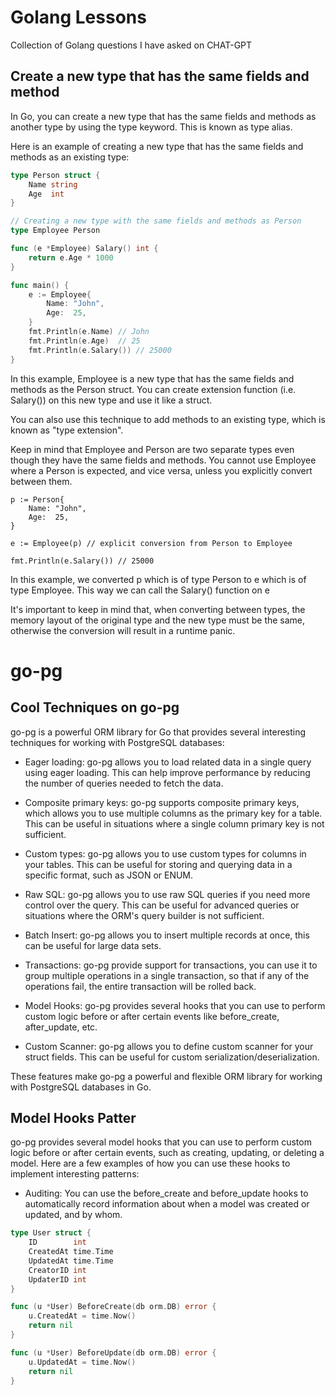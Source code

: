 # Golang Lessons

Collection of Golang questions I have asked on CHAT-GPT

## Create a new type that has the same fields and method

In Go, you can create a new type that has the same fields and methods as another type by using the type keyword. This is known as type alias.

Here is an example of creating a new type that has the same fields and methods as an existing type:

```go
type Person struct {
    Name string
    Age  int
}

// Creating a new type with the same fields and methods as Person
type Employee Person

func (e *Employee) Salary() int {
    return e.Age * 1000
}

func main() {
    e := Employee{
        Name: "John",
        Age:  25,
    }
    fmt.Println(e.Name) // John
    fmt.Println(e.Age)  // 25
    fmt.Println(e.Salary()) // 25000
}
```

In this example, Employee is a new type that has the same fields and methods as the Person struct. You can create extension function (i.e. Salary()) on this new type and use it like a struct.

You can also use this technique to add methods to an existing type, which is known as "type extension".

Keep in mind that Employee and Person are two separate types even though they have the same fields and methods. You cannot use Employee where a Person is expected, and vice versa, unless you explicitly convert between them.

```
p := Person{
    Name: "John",
    Age:  25,
}

e := Employee(p) // explicit conversion from Person to Employee

fmt.Println(e.Salary()) // 25000

```

In this example, we converted p which is of type Person to e which is of type Employee. This way we can call the Salary() function on e

It's important to keep in mind that, when converting between types, the memory layout of the original type and the new type must be the same, otherwise the conversion will result in a runtime panic.

# go-pg

## Cool Techniques on go-pg

go-pg is a powerful ORM library for Go that provides several interesting techniques for working with PostgreSQL databases:

- Eager loading: go-pg allows you to load related data in a single query using eager loading. This can help improve performance by reducing the number of queries needed to fetch the data.

- Composite primary keys: go-pg supports composite primary keys, which allows you to use multiple columns as the primary key for a table. This can be useful in situations where a single column primary key is not sufficient.

- Custom types: go-pg allows you to use custom types for columns in your tables. This can be useful for storing and querying data in a specific format, such as JSON or ENUM.

- Raw SQL: go-pg allows you to use raw SQL queries if you need more control over the query. This can be useful for advanced queries or situations where the ORM's query builder is not sufficient.

- Batch Insert: go-pg allows you to insert multiple records at once, this can be useful for large data sets.

- Transactions: go-pg provide support for transactions, you can use it to group multiple operations in a single transaction, so that if any of the operations fail, the entire transaction will be rolled back.

- Model Hooks: go-pg provides several hooks that you can use to perform custom logic before or after certain events like before_create, after_update, etc.

- Custom Scanner: go-pg allows you to define custom scanner for your struct fields. This can be useful for custom serialization/deserialization.

These features make go-pg a powerful and flexible ORM library for working with PostgreSQL databases in Go.

## Model Hooks Patter

go-pg provides several model hooks that you can use to perform custom logic before or after certain events, such as creating, updating, or deleting a model. Here are a few examples of how you can use these hooks to implement interesting patterns:

- Auditing: You can use the before_create and before_update hooks to automatically record information about when a model was created or updated, and by whom.

```go
type User struct {
    ID        int
    CreatedAt time.Time
    UpdatedAt time.Time
    CreatorID int
    UpdaterID int
}

func (u *User) BeforeCreate(db orm.DB) error {
    u.CreatedAt = time.Now()
    return nil
}

func (u *User) BeforeUpdate(db orm.DB) error {
    u.UpdatedAt = time.Now()
    return nil
}
```
